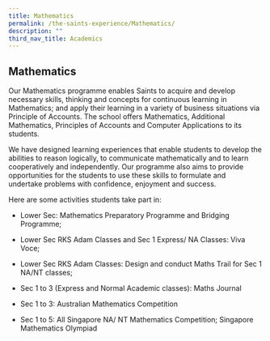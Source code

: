 ```yaml
---
title: Mathematics
permalink: /the-saints-experience/Mathematics/
description: ""
third_nav_title: Academics
---
```

## Mathematics

Our Mathematics programme enables Saints to acquire and develop necessary skills, thinking and concepts for continuous learning in Mathematics; and apply their learning in a variety of business situations via Principle of Accounts. The school offers Mathematics, Additional Mathematics, Principles of Accounts and Computer Applications to its students. 

  

We have designed learning experiences that enable students to develop the abilities to reason logically, to communicate mathematically and to learn cooperatively and independently. Our programme also aims to provide opportunities for the students to use these skills to formulate and undertake problems with confidence, enjoyment and success.

  

Here are some activities students take part in:

*   Lower Sec: Mathematics Preparatory Programme and Bridging Programme;
*   Lower Sec RKS Adam Classes and Sec 1 Express/ NA Classes: Viva Voce;
*   Lower Sec RKS Adam Classes: Design and conduct Maths Trail for Sec 1 NA/NT classes;  
    
*   Sec 1 to 3 (Express and Normal Academic classes): Maths Journal 
*   Sec 1 to 3: Australian Mathematics Competition
*   Sec 1 to 5: All Singapore NA/ NT Mathematics Competition; Singapore Mathematics Olympiad